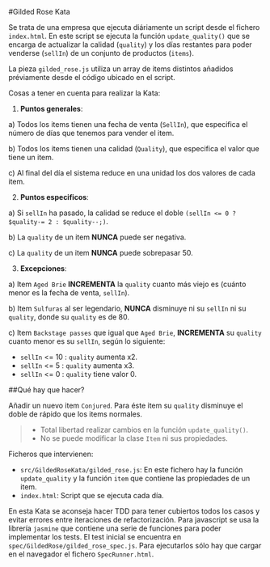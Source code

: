 #Gilded Rose Kata 

Se trata de una empresa que ejecuta diáriamente un script desde el fichero `index.html`. En este script se ejecuta 
la función `update_quality()` que se encarga de actualizar la calidad (`quality`) y los días restantes para poder
venderse (`sellIn`) de un conjunto de productos (`items`). 

La pieza `gilded_rose.js` utiliza un array de items distintos añadidos préviamente desde el código ubicado en el script.

Cosas a tener en cuenta para realizar la Kata:

1. **Puntos generales**:

a) Todos los items tienen una fecha de venta (`SellIn`), que especifica el número de días que tenemos para vender el item.

b) Todos los items tienen una calidad (`Quality`), que especifica el valor que tiene un item.

c) Al final del día el sistema reduce en una unidad los dos valores de cada item.

2. **Puntos especificos**:

a) Si `sellIn` ha pasado, la calidad se reduce el doble `(sellIn <= 0 ? $quality-= 2 : $quality--;)`.

b) La `quality` de un item **NUNCA** puede ser negativa.

c) La `quality` de un item **NUNCA** puede sobrepasar 50.

3. **Excepciones**:

a) Item `Aged Brie` **INCREMENTA** la `quality` cuanto más viejo es (cuánto menor es la fecha de venta, `sellIn`).

b) Item `Sulfuras` al ser legendario, **NUNCA** disminuye ni su `sellIn` ni su `quality`, donde su `quality` es de 80.

c) Item `Backstage passes` que igual que `Aged Brie`, **INCREMENTA** su `quality` cuanto menor es su `sellIn`, según 
lo siguiente:
* `sellIn` <= 10 : `quality` aumenta x2.
* `sellIn` <= 5 : `quality` aumenta x3.
* `sellIn` <= 0 : `quality` tiene valor 0.


##Qué hay que hacer?

Añadir un nuevo item `Conjured`. Para éste item su `quality` disminuye el doble de rápido que los items normales. 

> * Total libertad realizar cambios en la función `update_quality()`.
> * No se puede modificar la clase `Item` ni sus propiedades.

Ficheros que intervienen:

- `src/GildedRoseKata/gilded_rose.js`: En este fichero hay la función `update_quality` y la función `item` que contiene
 las propiedades de un item.
- `index.html`: Script que se ejecuta cada día.

En esta Kata se aconseja hacer TDD para tener cubiertos todos los casos y evitar errores entre iteraciones de
refactorización. Para javascript se usa la librería `jasmine` que contiene una serie de funciones para poder implementar
los tests. El test inicial se encuentra en `spec/GildedRose/gilded_rose_spec.js`. Para ejecutarlos sólo hay que cargar
en el navegador el fichero `SpecRunner.html`.
